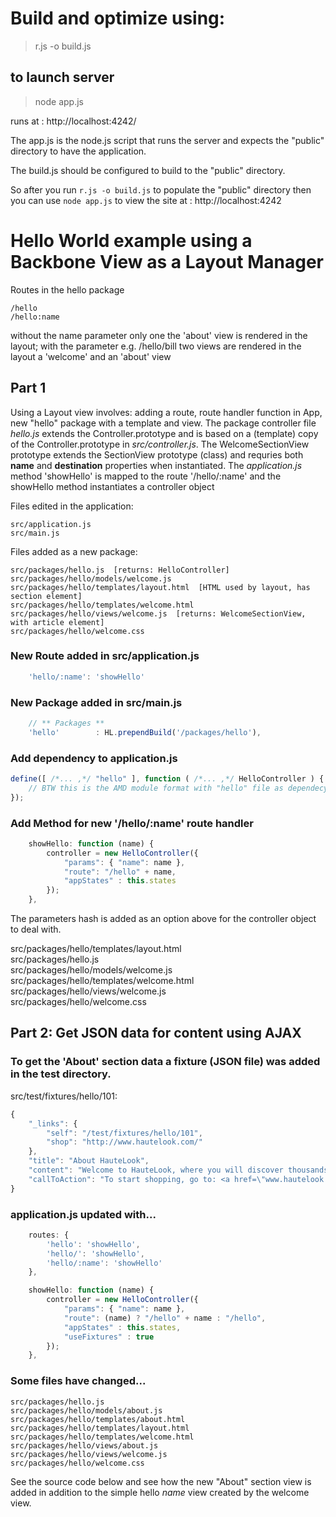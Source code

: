 # Build and optimize using:

> r.js -o build.js

## to launch server

> node app.js

runs at : http://localhost:4242/

The app.js is the node.js script that runs the server and expects the "public" directory to have the application. 

The build.js should be configured to build to the "public" directory. 

So after you run `r.js -o build.js` to populate the "public" directory then you can use `node app.js` to view the site at : http://localhost:4242

# Hello World example using a Backbone View as a Layout Manager

Routes in the hello package 

    /hello  
    /hello:name  

without the name parameter only one the 'about' view is rendered in the layout; with the parameter e.g. /hello/bill two views are rendered in the layout a 'welcome' and an 'about' view

## Part 1

Using a Layout view involves: adding a route, route handler function in App, new "hello" package with a template and view. The package controller file *hello.js* extends the Controller.prototype and is based on a (template) copy of the Controller.prototype in *src/controller.js*. The WelcomeSectionView prototype extends the SectionView prototype (class) and requries both **name** and **destination** properties when instantiated. The *application.js* method 'showHello' is mapped to the route '/hello/:name' and the showHello method instantiates a controller object 

Files edited in the application:

    src/application.js  
    src/main.js  

Files added as a new package:

    src/packages/hello.js  [returns: HelloController]  
    src/packages/hello/models/welcome.js  
    src/packages/hello/templates/layout.html  [HTML used by layout, has section element]  
    src/packages/hello/templates/welcome.html  
    src/packages/hello/views/welcome.js  [returns: WelcomeSectionView, with article element] 
    src/packages/hello/welcome.css

### New Route added in src/application.js 

```javascript
    'hello/:name': 'showHello'
```

### New Package added in src/main.js

```javascript
    // ** Packages **
    'hello'        : HL.prependBuild('/packages/hello'),
```

### Add dependency to application.js 

```javascript
define([ /*... ,*/ "hello" ], function ( /*... ,*/ HelloController ) {  
    // BTW this is the AMD module format with "hello" file as dependecy  
});
```

### Add Method for new '/hello/:name' route handler

```javascript
    showHello: function (name) {  
        controller = new HelloController({  
            "params": { "name": name },  
            "route": "/hello" + name,  
            "appStates" : this.states
        });
    },
```

The parameters hash is added as an option above for the controller object to deal with.

src/packages/hello/templates/layout.html  
src/packages/hello.js  
src/packages/hello/models/welcome.js  
src/packages/hello/templates/welcome.html  
src/packages/hello/views/welcome.js  
src/packages/hello/welcome.css  


## Part 2: Get JSON data for content using AJAX

### To get the 'About' section data a fixture (JSON file) was added in the test directory.

src/test/fixtures/hello/101:

```javascript
{
    "_links": {
        "self": "/test/fixtures/hello/101",
        "shop": "http://www.hautelook.com/"
    },
    "title": "About HauteLook",
    "content": "Welcome to HauteLook, where you will discover thousands of the top fashion and lifestyle brands at amazing savings. Each day at 8 AM Pacific, shop new sale events featuring the best names in women's and men's fashion and accessories, beauty, kids' apparel and toys, and home décor at up to 75% off. Membership is free and everyone is welcome!",
    "callToAction": "To start shopping, go to: <a href=\"www.hautelook.com\">www.hautelook.com</a>"
}
```

### application.js updated with...

```javascript
    routes: {
        'hello': 'showHello',
        'hello/': 'showHello',
        'hello/:name': 'showHello'
    },
```

```javascript
    showHello: function (name) {
        controller = new HelloController({
            "params": { "name": name },
            "route": (name) ? "/hello" + name : "/hello",
            "appStates" : this.states,
            "useFixtures" : true
        });
    },
```

### Some files have changed...

    src/packages/hello.js  
    src/packages/hello/models/about.js  
    src/packages/hello/templates/about.html  
    src/packages/hello/templates/layout.html  
    src/packages/hello/templates/welcome.html  
    src/packages/hello/views/about.js  
    src/packages/hello/views/welcome.js  
    src/packages/hello/welcome.css

See the source code below and see how the new "About" section view is added in addition to the simple hello *name* view created by the welcome view.
